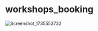 # workshops_booking
![Screenshot_1735553732](https://github.com/user-attachments/assets/30abe153-8c85-44a0-b815-094c68b24124)

